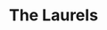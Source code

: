 ---
title: The Laurels
phone: (877) 660-9147
website: https://www.irvinecompanyapartments.com/communities/north-park
management: Irvine Management Company
tags: []
---